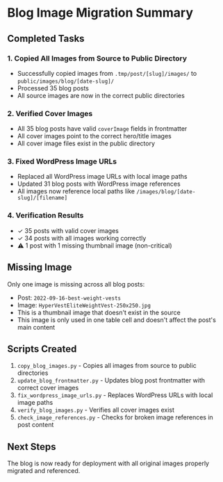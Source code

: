# Blog Image Migration Summary

## Completed Tasks

### 1. Copied All Images from Source to Public Directory
- Successfully copied images from `.tmp/post/[slug]/images/` to `public/images/blog/[date-slug]/`
- Processed 35 blog posts
- All source images are now in the correct public directories

### 2. Verified Cover Images
- All 35 blog posts have valid `coverImage` fields in frontmatter
- All cover images point to the correct hero/title images
- All cover image files exist in the public directory

### 3. Fixed WordPress Image URLs
- Replaced all WordPress image URLs with local image paths
- Updated 31 blog posts with WordPress image references
- All images now reference local paths like `/images/blog/[date-slug]/[filename]`

### 4. Verification Results
- ✓ 35 posts with valid cover images
- ✓ 34 posts with all images working correctly
- ⚠ 1 post with 1 missing thumbnail image (non-critical)

## Missing Image

Only one image is missing across all blog posts:
- Post: `2022-09-16-best-weight-vests`
- Image: `HyperVestEliteWeightVest-250x250.jpg`
- This is a thumbnail image that doesn't exist in the source
- This image is only used in one table cell and doesn't affect the post's main content

## Scripts Created

1. `copy_blog_images.py` - Copies all images from source to public directories
2. `update_blog_frontmatter.py` - Updates blog post frontmatter with correct cover images
3. `fix_wordpress_image_urls.py` - Replaces WordPress URLs with local image paths
4. `verify_blog_images.py` - Verifies all cover images exist
5. `check_image_references.py` - Checks for broken image references in post content

## Next Steps

The blog is now ready for deployment with all original images properly migrated and referenced.
